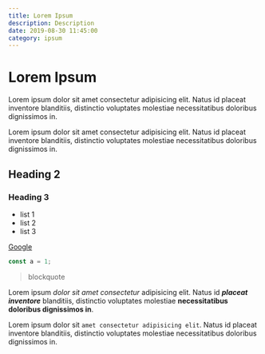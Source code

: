 ```yaml
---
title: Lorem Ipsum
description: Description
date: 2019-08-30 11:45:00
category: ipsum
---
```


# Lorem Ipsum

Lorem ipsum dolor sit amet consectetur adipisicing elit. Natus id placeat inventore blanditiis, distinctio voluptates molestiae necessitatibus doloribus dignissimos in.

Lorem ipsum dolor sit amet consectetur adipisicing elit. Natus id placeat inventore blanditiis, distinctio voluptates molestiae necessitatibus doloribus dignissimos in.

## Heading 2

### Heading 3

- list 1
- list 2
- list 3

[Google](http://google.com.br)

```js
const a = 1;
```

> blockquote

Lorem ipsum _dolor sit amet consectetur_ adipisicing elit. Natus id _**placeat inventore**_ blanditiis, distinctio voluptates molestiae **necessitatibus doloribus dignissimos in**.

Lorem ipsum dolor sit `amet consectetur adipisicing elit`. Natus id placeat inventore blanditiis, distinctio voluptates molestiae necessitatibus doloribus dignissimos in.
